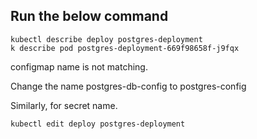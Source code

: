 ## Run the below command


```
kubectl describe deploy postgres-deployment
k describe pod postgres-deployment-669f98658f-j9fqx
```

configmap name is not matching.

Change the name postgres-db-config to postgres-config

Similarly, for secret name.

```
kubectl edit deploy postgres-deployment
```
